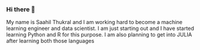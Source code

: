 ### Hi there 👋
My name is Saahil Thukral and I am working hard to become a machine learning engineer and data scientist. I am just starting out and I have started learning Python and R for this purpose. I am also planning to get into JULIA after learning both those languages

<!--
**saahilthukral/saahilthukral** is a ✨ _special_ ✨ repository because its `README.md` (this file) appears on your GitHub profile.

Here are some ideas to get you started:

- 🔭 I’m currently working on ...
- 🌱 I’m currently learning ...
- 👯 I’m looking to collaborate on ...
- 🤔 I’m looking for help with ...
- 💬 Ask me about ...
- 📫 How to reach me: ...
- 😄 Pronouns: ...
- ⚡ Fun fact: ...
-->
